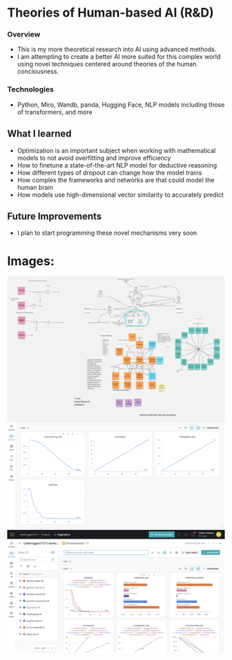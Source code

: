 


# Theories of Human-based AI (R&D)

### Overview
- This is my more theoretical research into AI using advanced methods. 
- I am attempting to create a better AI more suited for this complex world using novel techniques centered around theories of the human conciousness.

### Technologies
- Python, Miro, Wandb, panda, Hugging Face, NLP models including those of transformers, and more

## What I learned
- Optimization is an important subject when working with mathematical models to not avoid overfitting and improve efficiency
- How to finetune a state-of-the-art NLP model for deductive reasoning
- How different types of dropout can change how the model trains
- How complex the frameworks and networks are that could model the human brain
- How models use high-dimensional vector similarity to accurately predict 


## Future Improvements
- I plan to start programming these novel mechanisms very soon

# Images:
![Original Human-based AI flowchart](Maya_R&D.jpg)
![Training and finetuning Tiny LLama](Maya_Wandb_data.png)
![Training and finetuning Tiny LLama](Maya_wandb_data1.png)

